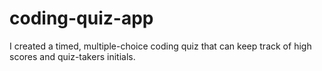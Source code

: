 # coding-quiz-app
I created a timed, multiple-choice coding quiz that can keep track of high scores and quiz-takers initials.
